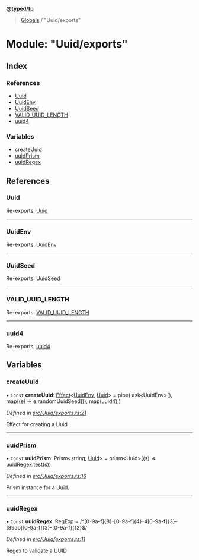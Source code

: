 **[@typed/fp](../README.md)**

> [Globals](../globals.md) / "Uuid/exports"

# Module: "Uuid/exports"

## Index

### References

* [Uuid](_uuid_exports_.md#uuid)
* [UuidEnv](_uuid_exports_.md#uuidenv)
* [UuidSeed](_uuid_exports_.md#uuidseed)
* [VALID\_UUID\_LENGTH](_uuid_exports_.md#valid_uuid_length)
* [uuid4](_uuid_exports_.md#uuid4)

### Variables

* [createUuid](_uuid_exports_.md#createuuid)
* [uuidPrism](_uuid_exports_.md#uuidprism)
* [uuidRegex](_uuid_exports_.md#uuidregex)

## References

### Uuid

Re-exports: [Uuid](_uuid_common_.uuid.md)

___

### UuidEnv

Re-exports: [UuidEnv](../interfaces/_uuid_common_.uuidenv.md)

___

### UuidSeed

Re-exports: [UuidSeed](_uuid_common_.md#uuidseed)

___

### VALID\_UUID\_LENGTH

Re-exports: [VALID\_UUID\_LENGTH](_uuid_common_.md#valid_uuid_length)

___

### uuid4

Re-exports: [uuid4](_uuid_uuid4_uuid4_.md#uuid4)

## Variables

### createUuid

• `Const` **createUuid**: [Effect](_effect_effect_.effect.md)\<[UuidEnv](../interfaces/_uuid_common_.uuidenv.md), [Uuid](_uuid_common_.uuid.md)> = pipe( ask\<UuidEnv>(), map((e) => e.randomUuidSeed()), map(uuid4),)

*Defined in [src/Uuid/exports.ts:21](https://github.com/TylorS/typed-fp/blob/559f273/src/Uuid/exports.ts#L21)*

Effect for creating a Uuid

___

### uuidPrism

• `Const` **uuidPrism**: Prism\<string, [Uuid](_uuid_common_.uuid.md)> = prism\<Uuid>((s) => uuidRegex.test(s))

*Defined in [src/Uuid/exports.ts:16](https://github.com/TylorS/typed-fp/blob/559f273/src/Uuid/exports.ts#L16)*

Prism instance for a Uuid.

___

### uuidRegex

• `Const` **uuidRegex**: RegExp = /^[0-9a-f]{8}-[0-9a-f]{4}-4[0-9a-f]{3}-[89ab][0-9a-f]{3}-[0-9a-f]{12}$/

*Defined in [src/Uuid/exports.ts:11](https://github.com/TylorS/typed-fp/blob/559f273/src/Uuid/exports.ts#L11)*

Regex to validate a UUID
